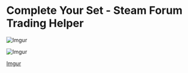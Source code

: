 # Complete Your Set - Steam Forum Trading Helper

![Imgur](https://i.imgur.com/3OVdN7C.png)

![Imgur](https://i.imgur.com/vvai5fT.png)

[Imgur](https://i.imgur.com/p0KjMiD.gifv)

